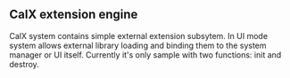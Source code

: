 ## CalX extension engine
CalX system contains simple external extension subsytem. In UI mode system allows external library loading and binding them to the system manager or UI itself. Currently it's only sample with two functions: init and destroy.
